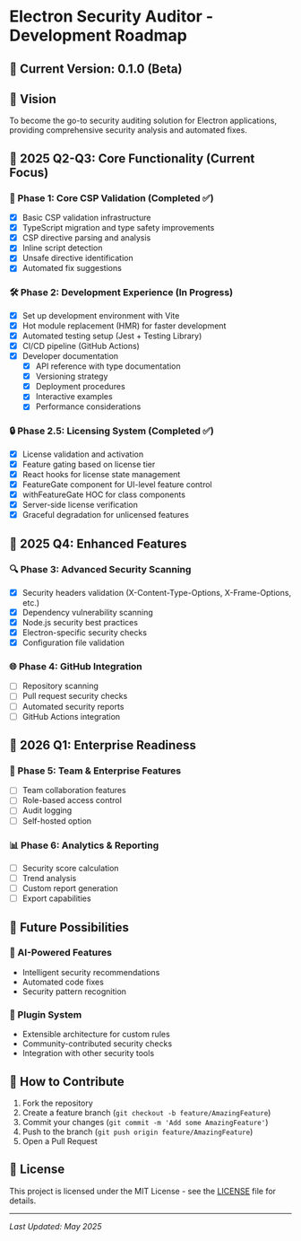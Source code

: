 # Electron Security Auditor - Development Roadmap

## 🚀 Current Version: 0.1.0 (Beta)

## 🌟 Vision
To become the go-to security auditing solution for Electron applications, providing comprehensive security analysis and automated fixes.

## 📅 2025 Q2-Q3: Core Functionality (Current Focus)

### 🎯 Phase 1: Core CSP Validation (Completed ✅)
- [x] Basic CSP validation infrastructure
- [x] TypeScript migration and type safety improvements
- [x] CSP directive parsing and analysis
- [x] Inline script detection
- [x] Unsafe directive identification
- [x] Automated fix suggestions

### 🛠️ Phase 2: Development Experience (In Progress)
- [x] Set up development environment with Vite
- [x] Hot module replacement (HMR) for faster development
- [x] Automated testing setup (Jest + Testing Library)
- [x] CI/CD pipeline (GitHub Actions)
- [x] Developer documentation
  - [x] API reference with type documentation
  - [x] Versioning strategy
  - [x] Deployment procedures
  - [x] Interactive examples
  - [x] Performance considerations

### 🔒 Phase 2.5: Licensing System (Completed ✅)
- [x] License validation and activation
- [x] Feature gating based on license tier
- [x] React hooks for license state management
- [x] FeatureGate component for UI-level feature control
- [x] withFeatureGate HOC for class components
- [x] Server-side license verification
- [x] Graceful degradation for unlicensed features

## 📅 2025 Q4: Enhanced Features

### 🔍 Phase 3: Advanced Security Scanning
- [x] Security headers validation (X-Content-Type-Options, X-Frame-Options, etc.)
- [x] Dependency vulnerability scanning
- [x] Node.js security best practices
- [x] Electron-specific security checks
- [x] Configuration file validation

### 🌐 Phase 4: GitHub Integration
- [ ] Repository scanning
- [ ] Pull request security checks
- [ ] Automated security reports
- [ ] GitHub Actions integration

## 📅 2026 Q1: Enterprise Readiness

### 🏢 Phase 5: Team & Enterprise Features
- [ ] Team collaboration features
- [ ] Role-based access control
- [ ] Audit logging
- [ ] Self-hosted option

### 📊 Phase 6: Analytics & Reporting
- [ ] Security score calculation
- [ ] Trend analysis
- [ ] Custom report generation
- [ ] Export capabilities

## 🔮 Future Possibilities

### 🤖 AI-Powered Features
- Intelligent security recommendations
- Automated code fixes
- Security pattern recognition

### 🔌 Plugin System
- Extensible architecture for custom rules
- Community-contributed security checks
- Integration with other security tools

## 📝 How to Contribute

1. Fork the repository
2. Create a feature branch (`git checkout -b feature/AmazingFeature`)
3. Commit your changes (`git commit -m 'Add some AmazingFeature'`)
4. Push to the branch (`git push origin feature/AmazingFeature`)
5. Open a Pull Request

## 📜 License

This project is licensed under the MIT License - see the [LICENSE](LICENSE) file for details.

---
*Last Updated: May 2025*
